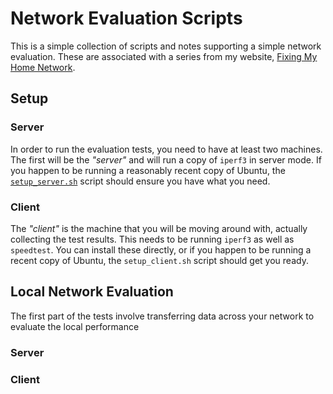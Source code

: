 # Network Evaluation Scripts

This is a simple collection of scripts and notes supporting a simple network evaluation. These are associated with a series from my website, [Fixing My Home Network](https://robgillen.com/tags/homenetwork/).

## Setup

### Server

In order to run the evaluation tests, you need to have at least two machines. The first will be the _"server"_ and will run a copy of `iperf3` in server mode.  If you happen to be running a reasonably recent copy of Ubuntu, the [`setup_server.sh`](setup_server.sh) script should ensure you have what you need.

### Client

The _"client"_ is the machine that you will be moving around with, actually collecting the test results. This needs to be running `iperf3` as well as `speedtest`. You can install these directly, or if you happen to be running a recent copy of Ubuntu, the `setup_client.sh` script should get you ready.

## Local Network Evaluation

The first part of the tests involve transferring data across your network to evaluate the local performance

### Server

### Client
